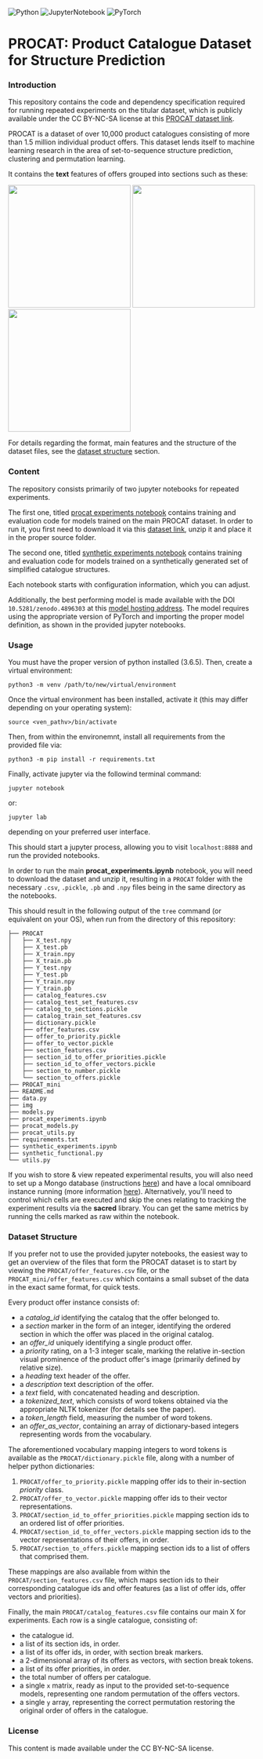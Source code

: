 ![Python](https://img.shields.io/badge/python-v3.6.5-green.svg)
![JupyterNotebook](https://img.shields.io/badge/jupyter-v4.6.1-blue.svg)
![PyTorch](https://img.shields.io/badge/pytorch-v1.4.0-blue.svg)
# PROCAT: Product Catalogue Dataset for Structure Prediction

### Introduction
This repository contains the code and dependency specification required for running repeated experiments on the titular dataset, which is publicly available under the CC BY-NC-SA license at this [PROCAT dataset link](https://doi.org/10.6084/m9.figshare.14709507).

PROCAT is a dataset of over 10,000 product catalogues consisting of more than 1.5 million individual product offers. This dataset lends itself to machine learning research in the area of set-to-sequence structure prediction, clustering and permutation learning.

It contains the **text** features of offers grouped into sections such as these:
<p float="left">
  <img src="./img/sample_catalog_section_1.png" width="250" />
  <img src="./img/sample_catalog_section_2.png" width="250" /> 
  <img src="./img/sample_catalog_section_3.png" width="250" />
</p>

For details regarding the format, main features and the structure of the dataset files, see the [dataset structure](#dataset-structure) section.

### Content

The repository consists primarily of two jupyter notebooks for repeated experiments.

The first one, titled [procat experiments notebook](procat_experiments.ipynb) contains training and evaluation code for models trained on the main PROCAT dataset. In order to run it, you first need to download it via this [dataset link](https://doi.org/10.6084/m9.figshare.14709507), unzip it and place it in the proper source folder.

The second one, titled [synthetic experiments notebook](synthetic_experiments.ipynb) contains training and evaluation code for models trained on a synthetically generated set of simplified catalogue structures.

Each notebook starts with configuration information, which you can adjust.

Additionally, the best performing model is made available with the DOI `10.5281/zenodo.4896303` at this [model hosting address](https://zenodo.org/record/4896303#.YLnxgZMzbOQ). The model requires using the appropriate version of PyTorch and importing the proper model definition, as shown in the provided jupyter notebooks.

### Usage

You must have the proper version of python installed (3.6.5). Then, create a virtual environment:

`python3 -m venv /path/to/new/virtual/environment`

Once the virtual environment has been installed, activate it (this may differ depending on your operating system):

`source <ven_pathv>/bin/activate`

Then, from within the environemnt, install all requirements from the provided file via:

`python3 -m pip install -r requirements.txt`

Finally, activate jupyter via the followind terminal command:

`jupyter notebook` 

or:

`jupyter lab`

depending on your preferred user interface.

This should start a jupyter process, allowing you to visit `localhost:8888` and run the provided notebooks.

In order to run the main **procat_experiments.ipynb** notebook, you will need to download the dataset and unzip it, resulting in a `PROCAT` folder with the necessary `.csv`, `.pickle`, `.pb` and `.npy` files being in the same directory as the notebooks.

This should result in the following output of the `tree` command (or equivalent on your OS), when run from the directory of this repository:

```asciidoc
├── PROCAT
│   ├── X_test.npy
│   ├── X_test.pb
│   ├── X_train.npy
│   ├── X_train.pb
│   ├── Y_test.npy
│   ├── Y_test.pb
│   ├── Y_train.npy
│   ├── Y_train.pb
│   ├── catalog_features.csv
│   ├── catalog_test_set_features.csv
│   ├── catalog_to_sections.pickle
│   ├── catalog_train_set_features.csv
│   ├── dictionary.pickle
│   ├── offer_features.csv
│   ├── offer_to_priority.pickle
│   ├── offer_to_vector.pickle
│   ├── section_features.csv
│   ├── section_id_to_offer_priorities.pickle
│   ├── section_id_to_offer_vectors.pickle
│   ├── section_to_number.pickle
│   └── section_to_offers.pickle
├── PROCAT_mini
├── README.md
├── data.py
├── img
├── models.py
├── procat_experiments.ipynb
├── procat_models.py
├── procat_utils.py
├── requirements.txt
├── synthetic_experiments.ipynb
├── synthetic_functional.py
└── utils.py

```

If you wish to store & view repeated experimental results, you will also need to set up a Mongo database (instructions [here](https://docs.mongodb.com/manual/installation/#std-label-tutorial-installation)) and have a local omniboard instance running (more information [here](https://github.com/vivekratnavel/omniboard)). Alternatively, you'll need to control which cells are executed and skip the ones relating to tracking the experiment results via the **sacred** library. You can get the same metrics by running the cells marked as raw within the notebook.

### Dataset Structure

If you prefer not to use the provided jupyter notebooks, the easiest way to get an overview of the files that form the PROCAT dataset is to start by viewing the `PROCAT/offer_features.csv` file, or the `PROCAT_mini/offer_features.csv` which contains a small subset of the data in the exact same format, for quick tests.

Every product offer instance consists of:

* a *catalog_id* identifying the catalog that the offer belonged to.
* a *section* marker in the form of an integer, identifying the ordered section in which the offer was placed in the original catalog.
* an *offer_id* uniquely identifying a single product offer.
* a *priority* rating, on a 1-3 integer scale, marking the relative in-section visual prominence of the product offer's image (primarily defined by relative size).
* a *heading* text header of the offer.
* a *description* text description of the offer.
* a *text* field, with concatenated heading and description.
* a *tokenized_text*, which consists of word tokens obtained via the appropriate NLTK tokenizer (for details see the paper).
* a *token_length* field, measuring the number of word tokens.
* an *offer_as_vector*, containing an array of dictionary-based integers representing words from the vocabulary.

The aforementioned vocabulary mapping integers to word tokens is available as the `PROCAT/dictionary.pickle` file, along with a number of helper python dictionaries:

1. `PROCAT/offer_to_priority.pickle` mapping offer ids to their in-section *priority* class.
2. `PROCAT/offer_to_vector.pickle` mapping offer ids to their vector representations.
3. `PROCAT/section_id_to_offer_priorities.pickle` mapping section ids to an ordered list of offer priorities.
4. `PROCAT/section_id_to_offer_vectors.pickle` mapping section ids to the vector representations of their offers, in order.
5. `PROCAT/section_to_offers.pickle` mapping section ids to a list of offers that comprised them.

These mappings are also available from within the `PROCAT/section_features.csv` file, which maps section ids to their corresponding catalogue ids and offer features (as a list of offer ids, offer vectors and priorities).

Finally, the main `PROCAT/catalog_features.csv` file contains our main X for experiments. Each row is a single catalogue, consisting of:

* the catalogue id.
* a list of its section ids, in order.
* a list of its offer ids, in order, with section break markers.
* a 2-dimensional array of its offers as vectors, with section break tokens.
* a list of its offer priorities, in order.
* the total number of offers per catalogue.
* a single `x` matrix, ready as input to the provided set-to-sequence models, representing one random permutation of the offers vectors.
* a single `y` array, representing the correct permutation restoring the original order of offers in the catalogue.

### License

This content is made available under the CC BY-NC-SA license.
